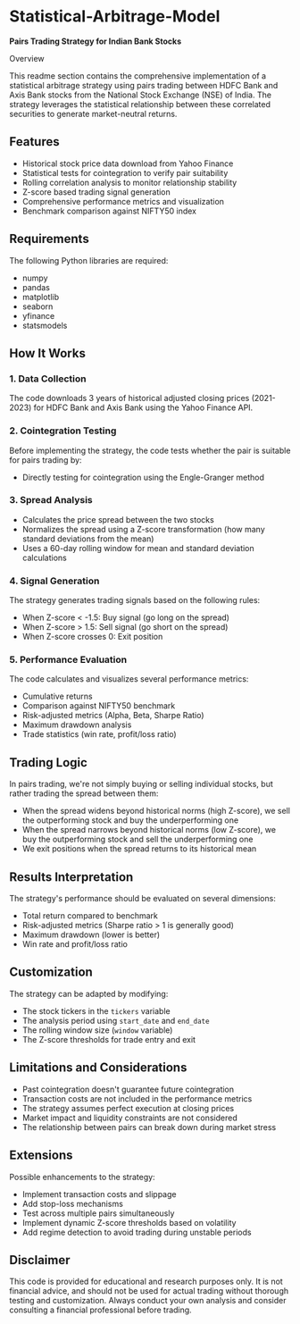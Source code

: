 # Statistical-Arbitrage-Model

**Pairs Trading Strategy for Indian Bank Stocks**

Overview

This readme section contains the comprehensive implementation of a statistical arbitrage strategy using pairs trading between HDFC Bank and Axis Bank stocks from the National Stock Exchange (NSE) of India. The strategy leverages the statistical relationship between these correlated securities to generate market-neutral returns.

## Features
- Historical stock price data download from Yahoo Finance
- Statistical tests for cointegration to verify pair suitability
- Rolling correlation analysis to monitor relationship stability
- Z-score based trading signal generation
- Comprehensive performance metrics and visualization
- Benchmark comparison against NIFTY50 index

## Requirements
The following Python libraries are required:
- numpy
- pandas
- matplotlib
- seaborn
- yfinance
-  statsmodels


## How It Works

### 1. Data Collection
The code downloads 3 years of historical adjusted closing prices (2021-2023) for HDFC Bank and Axis Bank using the Yahoo Finance API.

### 2. Cointegration Testing
Before implementing the strategy, the code tests whether the pair is suitable for pairs trading by:
- Directly testing for cointegration using the Engle-Granger method

### 3. Spread Analysis
- Calculates the price spread between the two stocks
- Normalizes the spread using a Z-score transformation (how many standard deviations from the mean)
- Uses a 60-day rolling window for mean and standard deviation calculations

### 4. Signal Generation
The strategy generates trading signals based on the following rules:
- When Z-score < -1.5: Buy signal (go long on the spread)
- When Z-score > 1.5: Sell signal (go short on the spread)
- When Z-score crosses 0: Exit position

### 5. Performance Evaluation
The code calculates and visualizes several performance metrics:
- Cumulative returns
- Comparison against NIFTY50 benchmark
- Risk-adjusted metrics (Alpha, Beta, Sharpe Ratio)
- Maximum drawdown analysis
- Trade statistics (win rate, profit/loss ratio)

## Trading Logic
In pairs trading, we're not simply buying or selling individual stocks, but rather trading the spread between them:
- When the spread widens beyond historical norms (high Z-score), we sell the outperforming stock and buy the underperforming one
- When the spread narrows beyond historical norms (low Z-score), we buy the outperforming stock and sell the underperforming one
- We exit positions when the spread returns to its historical mean

## Results Interpretation
The strategy's performance should be evaluated on several dimensions:
- Total return compared to benchmark
- Risk-adjusted metrics (Sharpe ratio > 1 is generally good)
- Maximum drawdown (lower is better)
- Win rate and profit/loss ratio

## Customization
The strategy can be adapted by modifying:
- The stock tickers in the `tickers` variable
- The analysis period using `start_date` and `end_date`
- The rolling window size (`window` variable)
- The Z-score thresholds for trade entry and exit

## Limitations and Considerations
- Past cointegration doesn't guarantee future cointegration
- Transaction costs are not included in the performance metrics
- The strategy assumes perfect execution at closing prices
- Market impact and liquidity constraints are not considered
- The relationship between pairs can break down during market stress

## Extensions
Possible enhancements to the strategy:
- Implement transaction costs and slippage
- Add stop-loss mechanisms
- Test across multiple pairs simultaneously
- Implement dynamic Z-score thresholds based on volatility
- Add regime detection to avoid trading during unstable periods

## Disclaimer
This code is provided for educational and research purposes only. It is not financial advice, and should not be used for actual trading without thorough testing and customization. Always conduct your own analysis and consider consulting a financial professional before trading.
